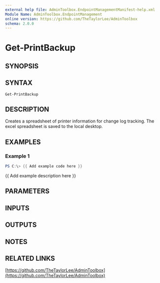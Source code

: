```yaml
---
external help file: AdminToolbox.EndpointManagementManifest-help.xml
Module Name: AdminToolbox.EndpointManagement
online version: https://github.com/TheTaylorLee/AdminToolbox
schema: 2.0.0
---
```


# Get-PrintBackup

## SYNOPSIS

## SYNTAX

```
Get-PrintBackup
```

## DESCRIPTION
Creates a spreadsheet of printer information for change log tracking.
The excel spreadsheet is saved to the local desktop.

## EXAMPLES

### Example 1
```powershell
PS C:\> {{ Add example code here }}
```

{{ Add example description here }}

## PARAMETERS

## INPUTS

## OUTPUTS

## NOTES

## RELATED LINKS

[https://github.com/TheTaylorLee/AdminToolbox](https://github.com/TheTaylorLee/AdminToolbox)


